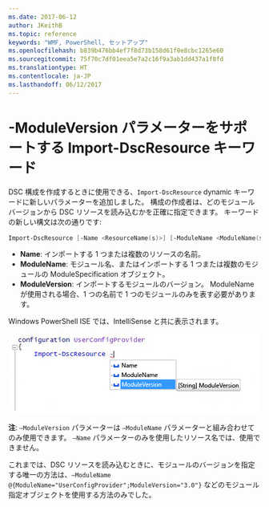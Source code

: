 ```yaml
---
ms.date: 2017-06-12
author: JKeithB
ms.topic: reference
keywords: "WMF, PowerShell, セットアップ"
ms.openlocfilehash: b839b476bb4ef7f8d73b158d61f0e8cbc1265e60
ms.sourcegitcommit: 75f70c7df01eea5e7a2c16f9a3ab1dd437a1f8fd
ms.translationtype: HT
ms.contentlocale: ja-JP
ms.lasthandoff: 06/12/2017
---
```

<a id="import-dscresource-keyword-supports--moduleversion-parameter" class="xliff"></a>

# -ModuleVersion パラメーターをサポートする Import-DscResource キーワード

DSC 構成を作成するときに使用できる、`Import-DscResource` dynamic キーワードに新しいパラメーターを追加しました。 構成の作成者は、どのモジュール バージョンから DSC リソースを読み込むかを正確に指定できます。 キーワードの新しい構文は次の通りです:

```powershell
Import-DscResource [-Name <ResourceName(s)>] [-ModuleName <ModuleName(s)>] [-ModuleVersion <ModuleVersion>]
```

* **Name**: インポートする 1 つまたは複数のリソースの名前。
* **ModuleName**: モジュール名、またはインポートする 1 つまたは複数のモジュールの ModuleSpecification オブジェクト。
* **ModuleVersion**: インポートするモジュールのバージョン。 ModuleName が使用される場合、1 つの名前で 1 つのモジュールのみを表す必要があります。 

Windows PowerShell ISE では、IntelliSense と共に表示されます。

![](../images/Import-DscResource-Modversion.jpg)

**注**: `–ModuleVersion` パラメーターは `–ModuleName` パラメーターと組み合わせてのみ使用できます。 `–Name` パラメーターのみを使用したリソース名では、使用できません。

これまでは、DSC リソースを読み込むときに、モジュールのバージョンを指定する唯一の方法は、`–ModuleName @{ModuleName="UserConfigProvider";ModuleVersion="3.0"}` などのモジュール指定オブジェクトを使用する方法のみでした。

